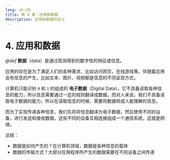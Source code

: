 ```yaml
---
lang: zh-CN
title: 第 4 章：应用和数据
description: 应用和数据的定义
---
```


# 4. 应用和数据

*@def* **数据**（data）是通过观测得到的数字性的特征或信息。

应用的存在是为了满足人们的各种需求，比如访问网页，在线游戏等。伴随着应用会有信息的产生，比如文本、图片、视频都是信息的不同呈现方式。

计算机只能识别 `0` 和 `1` 的组成的 **电子数据**（Digital Data）。它不具备读取各种信息的能力，所以信息需要通过一定的规则翻译成数据。而对人来说，我们不具备读取电子数据的能力，所以在读取信息的时候，需要将数据转成人能理解的信息。

而为了实现传递各种信息，我们先将将信息翻译为电子数据，然后使用不同的设备，进行发送和接收数据。这些不同的设备互相连接组成一个通信系统，这就是网络。

总结：
- 数据是如何产生的？在计算机领域，数据是各种信息的载体
- 数据的传输方式？大部分应用程序所产生的数据需要在不同设备之间传递
